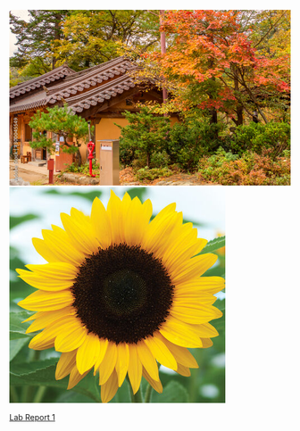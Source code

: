 

![House](house.jpg)
![flower](sunflower.jpg)

[Lab Report 1](https://usidcrestron.github.io/cse15l-lab-reports/lab-report-1-week-0.html)
